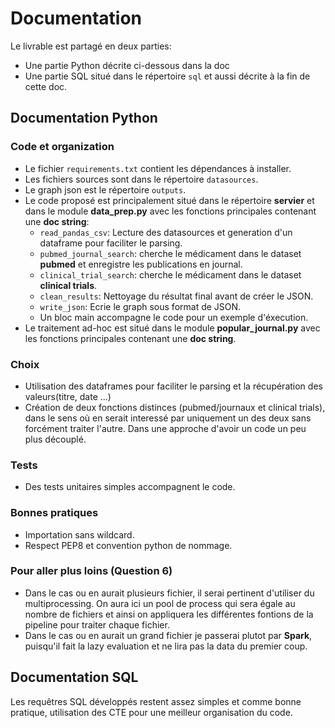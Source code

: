 # Documentation

Le livrable est partagé en deux parties:
* Une partie Python décrite ci-dessous dans la doc
* Une partie SQL situé dans le répertoire `sql` et aussi décrite à la fin de cette doc.

## Documentation Python

### Code et organization
* Le fichier `requirements.txt` contient les dépendances à installer.
* Les fichiers sources sont dans le répertoire `datasources`.
* Le graph json est le répertoire `outputs`.
* Le code proposé est principalement situé dans le répertoire **servier** et dans le module **data_prep.py** avec les fonctions principales contenant une **doc string**:
    * `read_pandas_csv`: Lecture des datasources et generation d'un dataframe pour faciliter le parsing.
    * `pubmed_journal_search`: cherche le médicament dans le dataset **pubmed** et enregistre les publications en journal.
    * `clinical_trial_search`: cherche le médicament dans le dataset **clinical trials**.
    * `clean_results`: Nettoyage du résultat final avant de créer le JSON.
    * `write_json`: Ecrie le graph sous format de JSON.
    * Un bloc main accompagne le code pour un exemple d'éxecution.
* Le traitement ad-hoc est situé dans le module **popular_journal.py** avec les fonctions principales contenant une **doc string**.

### Choix
* Utilisation des dataframes pour faciliter le parsing et la récupération des valeurs(titre, date ...)
* Création de deux fonctions distinces (pubmed/journaux et clinical trials), dans le sens où en serait interessé par uniquement un des deux sans forcément traiter l'autre. Dans une approche d'avoir un code un peu plus découplé.


### Tests
* Des tests unitaires simples accompagnent le code.


### Bonnes pratiques
* Importation sans wildcard.
* Respect PEP8 et convention python de nommage.

### Pour aller plus loins (Question 6)
* Dans le cas ou en aurait plusieurs fichier, il serai pertinent d'utiliser du multiprocessing. On aura ici un pool de process qui sera égale au nombre de fichiers et ainsi on appliquera les différentes fontions de la pipeline pour traiter chaque fichier.
* Dans le cas ou en aurait un grand fichier je passerai plutot par **Spark**, puisqu'il fait la lazy evaluation et ne lira pas la data du premier coup.


## Documentation SQL

Les requêtres SQL développés restent assez simples et comme bonne pratique, utilisation des CTE pour une meilleur organisation du code.